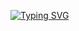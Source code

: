 <a href="https://git.io/typing-svg"><img src="https://readme-typing-svg.demolab.com?font=Fira+Code&pause=1000&color=FF5400&background=3F0A9E00&width=435&lines=+hello+%2C+i+am+Vedant++Jadhav+;full-stack+developer+who+loves+bringing;+creative+ideas+to+life+with+code" alt="Typing SVG" /></a>
